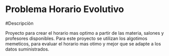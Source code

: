 # Problema Horario Evolutivo

#Descripciòn

Proyecto para crear el horario mas optimo a partir de las materia, salones y profesores disponibles. Para este proyecto se utilizan los algotimos memeticos, para evaluar el horario mas otimo y mejor que se adapte a los datos suministrados.
